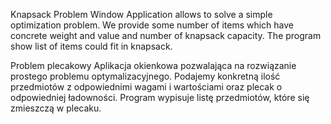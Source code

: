 Knapsack Problem 
Window Application allows to solve a simple optimization problem. We provide some number of items which have concrete weight and value and number of knapsack capacity.
The program show list of items could fit in knapsack.

Problem plecakowy
Aplikacja okienkowa pozwalająca na rozwiązanie prostego problemu optymalizacyjnego. Podajemy konkretną ilość przedmiotów z odpowiednimi wagami i wartościami oraz plecak o odpowiedniej ładowności. Program wypisuje listę przedmiotów, które się zmieszczą w plecaku.

